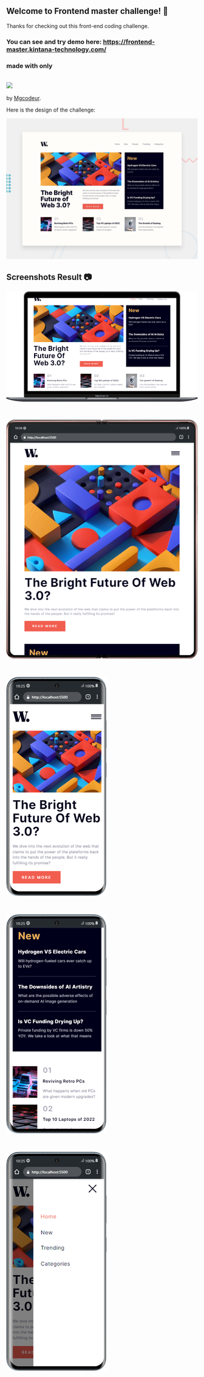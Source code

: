 
## Welcome to Frontend master challenge! 👋

Thanks for checking out this front-end coding challenge.

### You can see and try demo here: https://frontend-master.kintana-technology.com/

### made with only

</br>

<img src="https://skillicons.dev/icons?i=html,sass,js"/>

</br>

by [Mgcodeur](https://github.com/mgcodeur).

Here is the design of the challenge:

![desktop](./design/desktop-preview.jpg) 

## Screenshots Result 📷

![desktop](./assets/images/../readme/desktop%201.png)

</br>

![desktop](./assets/images/../readme/capture%20tablet.png)

</br>

![desktop](./assets/images/../readme/capture%20mobile%201.png)

</br>

![desktop](./assets/images/../readme/capture%20mobile%202.png)

</br>

![desktop](./assets/images/../readme/capture%20mobile%203.png)